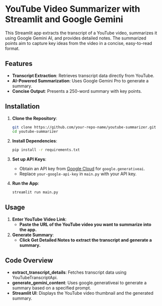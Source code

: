 # YouTube Video Summarizer with Streamlit and Google Gemini

This Streamlit app extracts the transcript of a YouTube video, summarizes it using Google Gemini AI, and provides detailed notes. The summarized points aim to capture key ideas from the video in a concise, easy-to-read format.

## Features
- **Transcript Extraction**: Retrieves transcript data directly from YouTube.
- **AI-Powered Summarization**: Uses Google Gemini Pro to generate a summary.
- **Concise Output**: Presents a 250-word summary with key points.

## Installation

1. **Clone the Repository**:
   ```bash
   git clone https://github.com/your-repo-name/youtube-summarizer.git
   cd youtube-summarizer
2. **Install Dependencies**:
   ```bash
   pip install -r requirements.txt
3. **Set up API Keys**:
   - Obtain an API key from [Google Cloud](https://cloud.google.com/) for `google.generativeai`.
   - Replace `your-google-api-key` in `main.py` with your API key.

4. **Run the App**:
   ```bash
   streamlit run main.py
## Usage

1. **Enter YouTube Video Link**:
   - **Paste the URL of the YouTube video you want to summarize into the app.**
2. **Generate Summary**:
   - **Click Get Detailed Notes to extract the transcript and generate a summary.**
## Code Overview

- **extract_transcript_details**: Fetches transcript data using YouTubeTranscriptApi.
- **generate_gemini_content**: Uses google.generativeai to generate a summary based on a specified prompt.
- **Streamlit UI**: Displays the YouTube video thumbnail and the generated summary.
